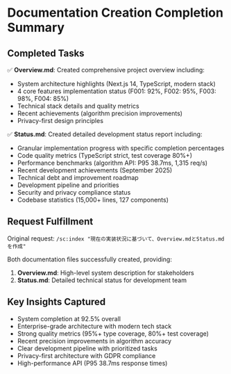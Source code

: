# Documentation Creation Completion Summary

## Completed Tasks
✅ **Overview.md**: Created comprehensive project overview including:
- System architecture highlights (Next.js 14, TypeScript, modern stack)
- 4 core features implementation status (F001: 92%, F002: 95%, F003: 98%, F004: 85%)
- Technical stack details and quality metrics
- Recent achievements (algorithm precision improvements)
- Privacy-first design principles

✅ **Status.md**: Created detailed development status report including:
- Granular implementation progress with specific completion percentages
- Code quality metrics (TypeScript strict, test coverage 80%+)
- Performance benchmarks (algorithm API: P95 38.7ms, 1,315 req/s)
- Recent development achievements (September 2025)
- Technical debt and improvement roadmap
- Development pipeline and priorities
- Security and privacy compliance status
- Codebase statistics (15,000+ lines, 127 components)

## Request Fulfillment
Original request: `/sc:index "現在の実装状況に基づいて、Overview.mdとStatus.mdを作成"`

Both documentation files successfully created, providing:
1. **Overview.md**: High-level system description for stakeholders
2. **Status.md**: Detailed technical status for development team

## Key Insights Captured
- System completion at 92.5% overall
- Enterprise-grade architecture with modern tech stack
- Strong quality metrics (95%+ type coverage, 80%+ test coverage)
- Recent precision improvements in algorithm accuracy
- Clear development pipeline with prioritized tasks
- Privacy-first architecture with GDPR compliance
- High-performance API (P95 38.7ms response times)